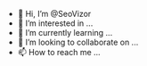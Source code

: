 - 👋 Hi, I’m @SeoVizor
- 👀 I’m interested in ...
- 🌱 I’m currently learning ...
- 💞️ I’m looking to collaborate on ...
- 📫 How to reach me ...

<!---
SeoVizor/SeoVizor is a ✨ special ✨ repository because its `README.md` (this file) appears on your GitHub profile.
You can click the Preview link to take a look at your changes.
--->
